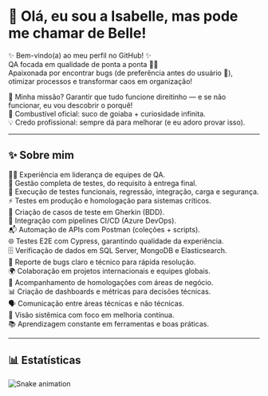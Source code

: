 # 🩵 Olá, eu sou a Isabelle, mas pode me chamar de Belle!

✨ Bem-vindo(a) ao meu perfil no GitHub! ✨  
QA focada em qualidade de ponta a ponta 🧠✨  
Apaixonada por encontrar bugs (de preferência antes do usuário 🤭),  
otimizar processos e transformar caos em organização!  

🚀 Minha missão? Garantir que tudo funcione direitinho — e se não funcionar, eu vou descobrir o porquê!  
🥤 Combustível oficial: suco de goiaba + curiosidade infinita.  
💡 Credo profissional: sempre dá para melhorar (e eu adoro provar isso).

---

## ✨ Sobre mim

👩‍💻 Experiência em liderança de equipes de QA.  
🔄 Gestão completa de testes, do requisito à entrega final.  
🧪 Execução de testes funcionais, regressão, integração, carga e segurança.  
⚡ Testes em produção e homologação para sistemas críticos.  
📜 Criação de casos de teste em Gherkin (BDD).  
🚀 Integração com pipelines CI/CD (Azure DevOps).  
📬 Automação de APIs com Postman (coleções + scripts).  
🌐 Testes E2E com Cypress, garantindo qualidade da experiência.  
🗄️ Verificação de dados em SQL Server, MongoDB e Elasticsearch.  
🐞 Reporte de bugs claro e técnico para rápida resolução.  
🌍 Colaboração em projetos internacionais e equipes globais.  
🤝 Acompanhamento de homologações com áreas de negócio.  
📊 Criação de dashboards e métricas para decisões técnicas.  
🗣️ Comunicação entre áreas técnicas e não técnicas.  
🔎 Visão sistêmica com foco em melhoria contínua.  
📚 Aprendizagem constante em ferramentas e boas práticas.

---

## 📊 Estatísticas
![Snake animation](https://github.com/IsabelleCruz7/IsabelleCruz7/blob/output/github-contribution-grid-snake.svg)
